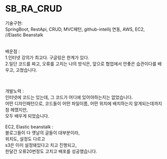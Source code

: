﻿# SB_RA_CRUD

기술구현: <br>
SpringBoot, RestApi, CRUD, MVC패턴, github-intellij 연동, AWS, EC2, <br> 
//Elastic Beanstalk<br>
<br>
<br>
배운점 : <br>
1.인터넷 강의가 최고다. 구글링은 한계가 있다.<br>
2.일단 코드를 짜고, 오류를 고치는 나의 방식은, 앞으로 협업에서 안좋은 습관이다를 배우고, 고쳤습니다.



<br>
<br>
개발노력 :<br>
 인터넷에 코드는 있는데, 그 코드가 어디에 있어야하는지는 없었습니다.<br>
어떤 디자인패턴으로, 코드들이 어떤 파일이름, 어떤 위치에 배치하는지 알게되는데까지 참 헤맸지만,<br> 
모두 배우게 되었습니다.<br>
<br>
EC2, Elastic beanstalk : <br>
블로그들이 다 옛날의 글들이 대부분이라,<br>
위치도, 설정도 다르고<br>
s3은 이미 설정돼있다고 치고 진행되고,<br>
한달간 오류20번정도 고치고 배포를 성공했습니다.


